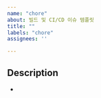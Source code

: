 ```yaml
---
name: "chore"
about: 빌드 및 CI/CD 이슈 템플릿
title: ""
labels: "chore"
assignees: ''

---
```


## Description
- 
